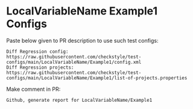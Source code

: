 # LocalVariableName Example1 Configs
Paste below given to PR description to use such test configs:
```
Diff Regression config: https://raw.githubusercontent.com/checkstyle/test-configs/main/LocalVariableName/Example1/config.xml
Diff Regression projects: https://raw.githubusercontent.com/checkstyle/test-configs/main/LocalVariableName/Example1/list-of-projects.properties
```
Make comment in PR:
```
Github, generate report for LocalVariableName/Example1
```
